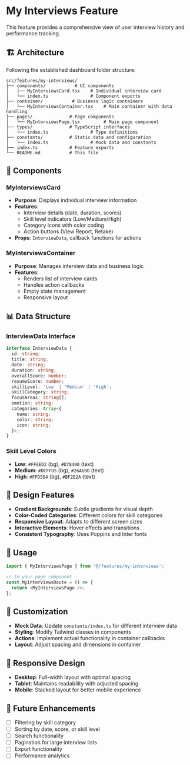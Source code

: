 # My Interviews Feature

This feature provides a comprehensive view of user interview history and
performance tracking.

## 🏗️ Architecture

Following the established dashboard folder structure:

```
src/features/my-interviews/
├── components/           # UI components
│   ├── MyInterviewsCard.tsx    # Individual interview card
│   └── index.ts                # Component exports
├── container/           # Business logic containers
│   └── MyInterviewsContainer.tsx    # Main container with data handling
├── pages/              # Page components
│   └── MyInterviewsPage.tsx         # Main page component
├── types/              # TypeScript interfaces
│   └── index.ts                # Type definitions
├── constants/          # Static data and configuration
│   └── index.ts                # Mock data and constants
├── index.ts            # Feature exports
└── README.md           # This file
```

## 🎯 Components

### MyInterviewsCard

- **Purpose**: Displays individual interview information
- **Features**:
  - Interview details (date, duration, scores)
  - Skill level indicators (Low/Medium/High)
  - Category icons with color coding
  - Action buttons (View Report, Retake)
- **Props**: `InterviewData`, callback functions for actions

### MyInterviewsContainer

- **Purpose**: Manages interview data and business logic
- **Features**:
  - Renders list of interview cards
  - Handles action callbacks
  - Empty state management
  - Responsive layout

## 📊 Data Structure

### InterviewData Interface

```typescript
interface InterviewData {
  id: string;
  title: string;
  date: string;
  duration: string;
  overallScore: number;
  resumeScore: number;
  skillLevel: 'Low' | 'Medium' | 'High';
  skillCategory: string;
  focusAreas: string[];
  emotion: string;
  categories: Array<{
    name: string;
    color: string;
    icon: string;
  }>;
}
```

### Skill Level Colors

- **Low**: `#FFEED2` (bg), `#D78400` (text)
- **Medium**: `#DCFFD5` (bg), `#26A60D` (text)
- **High**: `#FFD5D4` (bg), `#BF2E2A` (text)

## 🎨 Design Features

- **Gradient Backgrounds**: Subtle gradients for visual depth
- **Color-Coded Categories**: Different colors for skill categories
- **Responsive Layout**: Adapts to different screen sizes
- **Interactive Elements**: Hover effects and transitions
- **Consistent Typography**: Uses Poppins and Inter fonts

## 🚀 Usage

```typescript
import { MyInterviewsPage } from '@/features/my-interviews';

// In your page component
const MyInterviewsRoute = () => {
  return <MyInterviewsPage />;
};
```

## 🔧 Customization

- **Mock Data**: Update `constants/index.ts` for different interview data
- **Styling**: Modify Tailwind classes in components
- **Actions**: Implement actual functionality in container callbacks
- **Layout**: Adjust spacing and dimensions in container

## 📱 Responsive Design

- **Desktop**: Full-width layout with optimal spacing
- **Tablet**: Maintains readability with adjusted spacing
- **Mobile**: Stacked layout for better mobile experience

## 🎯 Future Enhancements

- [ ] Filtering by skill category
- [ ] Sorting by date, score, or skill level
- [ ] Search functionality
- [ ] Pagination for large interview lists
- [ ] Export functionality
- [ ] Performance analytics
